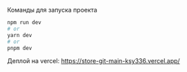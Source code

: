 Команды для запуска проекта

```bash
npm run dev
# or
yarn dev
# or
pnpm dev
```
Деплой на vercel:
https://store-git-main-ksy336.vercel.app/

